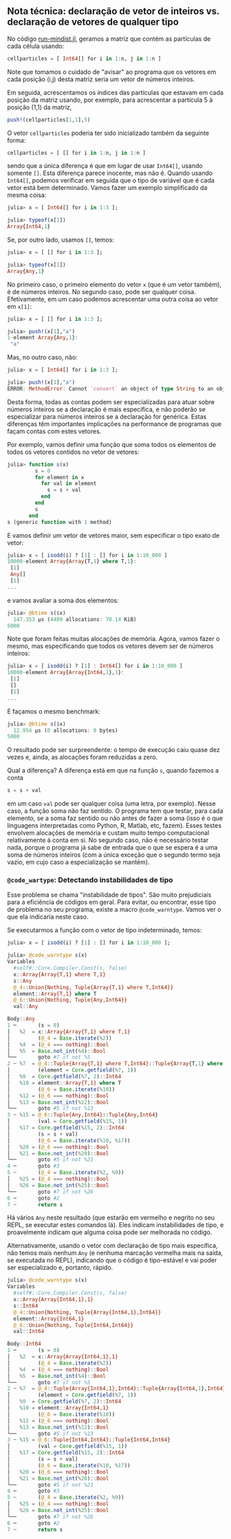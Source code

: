 
## Nota técnica: declaração de vetor de inteiros vs. declaração de vetores de qualquer tipo

No código [run-mindist.jl](./run-mindist.jl), geramos a matriz que
contém as partículas de cada célula usando:

```julia
cellparticles = [ Int64[] for i in 1:n, j in 1:n ]

``` 

Note que tomamos o cuidado de "avisar" ao programa que os vetores em
cada posição (i,j) desta matriz seria um vetor de números inteiros.

Em seguida, acrescentamos os índices das partículas que estavam em cada
posição da matriz usando, por exemplo, para acrescentar a partícula 5 à
posição (1,1) da matriz,

```julia
push!(cellparticles[1,1],5)

```

O vetor `cellparticles` poderia ter sido inicializado também da seguinte
forma:

```julia
cellparticles = [ [] for i in 1:n, j in 1:n ]

``` 

sendo que a única diferença é que em lugar de usar `Int64[]`, usando
somente `[]`. Esta diferença parece inocente, mas não é. Quando usando
`Int64[]`, podemos verificar em seguida que o tipo de variável que é
cada vetor está bem determinado. Vamos fazer um exemplo simplificado da
mesma coisa:

```julia
julia> x = [ Int64[] for i in 1:3 ];

julia> typeof(x[1])
Array{Int64,1}

```

Se, por outro lado, usamos `[]`, temos:

```julia
julia> x = [ [] for i in 1:3 ];

julia> typeof(x[1])
Array{Any,1}

```

No primeiro caso, o primeiro elemento do vetor `x` (que é um vetor
também), é de números inteiros. No segundo caso, pode ser qualquer
coisa. Efetivamente, em um caso podemos acrescentar uma outra coisa ao
vetor em `x[1]`:

```julia
julia> x = [ [] for i in 1:3 ];

julia> push!(x[1],"a")
1-element Array{Any,1}:
 "a"

```

Mas, no outro caso, não:

```julia
julia> x = [ Int64[] for i in 1:3 ];

julia> push!(x[1],"a")
ERROR: MethodError: Cannot `convert` an object of type String to an object of type Int64

```

Desta forma, todas as contas podem ser especializadas para atuar sobre
números inteiros se a declaração é mais específica, e não poderão se
especializar para números inteiros se a declaração for genérica. Estas
diferenças têm importantes implicações na performance de programas que
façam contas com estes vetores. 

Por exemplo, vamos definir uma função que soma todos os elementos de
todos os vetores contidos no vetor de vetores:

```julia
julia> function s(x)
         s = 0 
         for element in x
           for val in element
             s = s + val
           end
         end
         s
       end
s (generic function with 1 method)

```

E vamos definir um vetor de vetores maior, sem especificar o tipo exato
de vetor:

```julia
julia> x = [ isodd(i) ? [1] : [] for i in 1:10_000 ]
10000-element Array{Array{T,1} where T,1}:
 [1]
 Any[]
 [1]
...

```

e vamos avaliar a soma dos elementos:

```julia
julia> @btime s($x)
  147.353 μs (4489 allocations: 70.14 KiB)
5000

```

Note que foram feitas muitas alocações de memória. Agora, vamos fazer o
mesmo, mas especificando que todos os vetores devem ser de números
inteiros: 

```julia
julia> x = [ isodd(i) ? [1] : Int64[] for i in 1:10_000 ]
10000-element Array{Array{Int64,1},1}:
 [1]
 []
 [1]
...

```

E façamos o mesmo benchmark:

```julia
julia> @btime s($x)
  12.954 μs (0 allocations: 0 bytes)
5000

```

O resultado pode ser surpreendente: o tempo de execução caiu quase dez
vezes e, ainda, as alocações foram reduzidas a zero. 

Qual a diferença? A diferença está em que na função `s`, quando fazemos
a conta  

```julia
s = s + val

```

em um caso `val` pode ser qualquer coisa (uma letra, por exemplo). Nesse
caso, a função soma não faz sentido. O programa tem que testar, para
cada elemento, se a soma faz sentido ou não antes de fazer a soma (isso
é o que linguagens interpretadas como Python, R, Matlab, etc, fazem).
Esses testes envolvem alocações de memória e custam muito tempo
computacional relativamente à conta em si. No segundo caso, não é
necessário testar nada, porque o programa já sabe de entrada que o que
se espera é a uma soma de números inteiros (com a única exceção que o
segundo termo seja vazio, em cujo caso a especialização se mantém). 

### `@code_wartype`: Detectando instabilidades de tipo 

Esse problema se chama "instabilidade de tipos". São muito prejudiciais
para a eficiência de códigos em geral. Para evitar, ou encontrar, esse
tipo de problema no seu programa, existe a macro `@code_warntype`.
Vamos ver o que ela indicaria neste caso.

Se executarmos a função com o vetor de tipo indeterminado, temos:

```julia
julia> x = [ isodd(i) ? [1] : [] for i in 1:10_000 ];

julia> @code_warntype s(x)
Variables
  #self#::Core.Compiler.Const(s, false)
  x::Array{Array{T,1} where T,1}
  s::Any
  @_4::Union{Nothing, Tuple{Array{T,1} where T,Int64}}
  element::Array{T,1} where T
  @_6::Union{Nothing, Tuple{Any,Int64}}
  val::Any

Body::Any
1 ─       (s = 0)
│   %2  = x::Array{Array{T,1} where T,1}
│         (@_4 = Base.iterate(%2))
│   %4  = (@_4 === nothing)::Bool
│   %5  = Base.not_int(%4)::Bool
└──       goto #7 if not %5
2 ┄ %7  = @_4::Tuple{Array{T,1} where T,Int64}::Tuple{Array{T,1} where T,Int64}
│         (element = Core.getfield(%7, 1))
│   %9  = Core.getfield(%7, 2)::Int64
│   %10 = element::Array{T,1} where T
│         (@_6 = Base.iterate(%10))
│   %12 = (@_6 === nothing)::Bool
│   %13 = Base.not_int(%12)::Bool
└──       goto #5 if not %13
3 ┄ %15 = @_6::Tuple{Any,Int64}::Tuple{Any,Int64}
│         (val = Core.getfield(%15, 1))
│   %17 = Core.getfield(%15, 2)::Int64
│         (s = s + val)
│         (@_6 = Base.iterate(%10, %17))
│   %20 = (@_6 === nothing)::Bool
│   %21 = Base.not_int(%20)::Bool
└──       goto #5 if not %21
4 ─       goto #3
5 ┄       (@_4 = Base.iterate(%2, %9))
│   %25 = (@_4 === nothing)::Bool
│   %26 = Base.not_int(%25)::Bool
└──       goto #7 if not %26
6 ─       goto #2
7 ┄       return s

```

Há vários `Any` neste resultado (que estarão em vermelho e negrito no
seu REPL, se executar estes comandos lá). Eles indicam instabilidades de
tipo, e proavelmente indicam que alguma coisa pode ser melhorada no
código.

Alternativamente, usando o vetor com declaração de tipo mais específica,
não temos mais nenhum `Any` (e nenhuma marcação vermelha mais na saída,
se executada no REPL), indicando que o código é tipo-estável e vai poder
ser especializado e, portanto, rápido.

```julia
julia> @code_warntype s(x)
Variables
  #self#::Core.Compiler.Const(s, false)
  x::Array{Array{Int64,1},1}
  s::Int64
  @_4::Union{Nothing, Tuple{Array{Int64,1},Int64}}
  element::Array{Int64,1}
  @_6::Union{Nothing, Tuple{Int64,Int64}}
  val::Int64

Body::Int64
1 ─       (s = 0)
│   %2  = x::Array{Array{Int64,1},1}
│         (@_4 = Base.iterate(%2))
│   %4  = (@_4 === nothing)::Bool
│   %5  = Base.not_int(%4)::Bool
└──       goto #7 if not %5
2 ┄ %7  = @_4::Tuple{Array{Int64,1},Int64}::Tuple{Array{Int64,1},Int64}
│         (element = Core.getfield(%7, 1))
│   %9  = Core.getfield(%7, 2)::Int64
│   %10 = element::Array{Int64,1}
│         (@_6 = Base.iterate(%10))
│   %12 = (@_6 === nothing)::Bool
│   %13 = Base.not_int(%12)::Bool
└──       goto #5 if not %13
3 ┄ %15 = @_6::Tuple{Int64,Int64}::Tuple{Int64,Int64}
│         (val = Core.getfield(%15, 1))
│   %17 = Core.getfield(%15, 2)::Int64
│         (s = s + val)
│         (@_6 = Base.iterate(%10, %17))
│   %20 = (@_6 === nothing)::Bool
│   %21 = Base.not_int(%20)::Bool
└──       goto #5 if not %21
4 ─       goto #3
5 ┄       (@_4 = Base.iterate(%2, %9))
│   %25 = (@_4 === nothing)::Bool
│   %26 = Base.not_int(%25)::Bool
└──       goto #7 if not %26
6 ─       goto #2
7 ┄       return s

```















